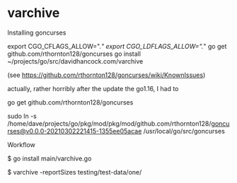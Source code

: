 # varchive




Installing goncurses

export CGO_CFLAGS_ALLOW=".*"
export CGO_LDFLAGS_ALLOW=".*"
go get github.com/rthornton128/goncurses
go install ~/projects/go/src/davidhancock.com/varchive

(see https://github.com/rthornton128/goncurses/wiki/KnownIssues)

actually, rather horribly after the update the go1.16, I had to 

go get github.com/rthornton128/goncurses

sudo ln -s /home/dave/projects/go/pkg/mod/pkg/mod/github.com/rthornton128/goncurses@v0.0.0-20210302221415-1355ee05acae /usr/local/go/src/goncurses


Workflow

$ go install main/varchive.go

$ varchive -reportSizes testing/test-data/one/

